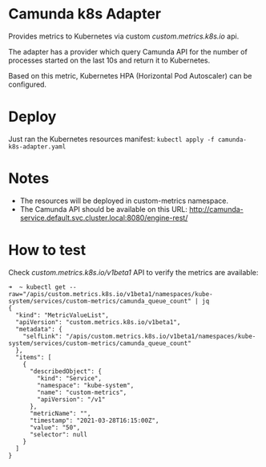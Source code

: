 # Camunda k8s Adapter
Provides metrics to Kubernetes via custom *custom.metrics.k8s.io* api.

The adapter has a provider which query Camunda API for the number of processes started on the last 10s and return it to Kubernetes.

Based on this metric, Kubernetes HPA (Horizontal Pod Autoscaler) can be configured.

# Deploy
Just ran the Kubernetes resources manifest:
`kubectl apply -f camunda-k8s-adapter.yaml`

# Notes
- The resources will be deployed in custom-metrics namespace.
- The Camunda API should be available on this URL:
http://camunda-service.default.svc.cluster.local:8080/engine-rest/ 

# How to test
Check *custom.metrics.k8s.io/v1beta1* API to verify the metrics are available:
```
➜  ~ kubectl get --raw="/apis/custom.metrics.k8s.io/v1beta1/namespaces/kube-system/services/custom-metrics/camunda_queue_count" | jq
{
  "kind": "MetricValueList",
  "apiVersion": "custom.metrics.k8s.io/v1beta1",
  "metadata": {
    "selfLink": "/apis/custom.metrics.k8s.io/v1beta1/namespaces/kube-system/services/custom-metrics/camunda_queue_count"
  },
  "items": [
    {
      "describedObject": {
        "kind": "Service",
        "namespace": "kube-system",
        "name": "custom-metrics",
        "apiVersion": "/v1"
      },
      "metricName": "",
      "timestamp": "2021-03-28T16:15:00Z",
      "value": "50",
      "selector": null
    }
  ]
}
```